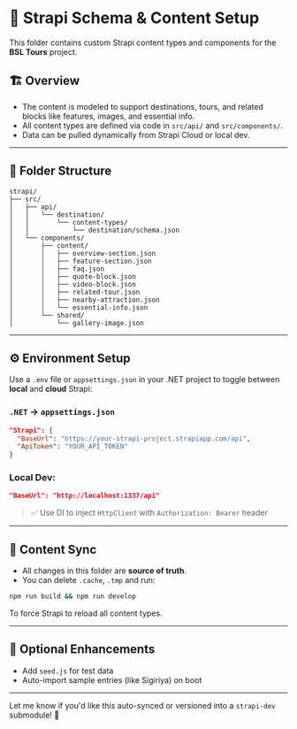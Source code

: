 # 📁 Strapi Schema & Content Setup

This folder contains custom Strapi content types and components for the **BSL Tours** project.

## 🏗️ Overview
- The content is modeled to support destinations, tours, and related blocks like features, images, and essential info.
- All content types are defined via code in `src/api/` and `src/components/`.
- Data can be pulled dynamically from Strapi Cloud or local dev.

---

## 📁 Folder Structure

```
strapi/
├── src/
│   ├── api/
│   │   └── destination/
│   │       └── content-types/
│   │           └── destination/schema.json
│   └── components/
│       ├── content/
│       │   ├── overview-section.json
│       │   ├── feature-section.json
│       │   ├── faq.json
│       │   ├── quote-block.json
│       │   ├── video-block.json
│       │   ├── related-tour.json
│       │   ├── nearby-attraction.json
│       │   └── essential-info.json
│       └── shared/
│           └── gallery-image.json
```

---

## ⚙️ Environment Setup

Use a `.env` file or `appsettings.json` in your .NET project to toggle between **local** and **cloud** Strapi:

### `.NET` → `appsettings.json`
```json
"Strapi": {
  "BaseUrl": "https://your-strapi-project.strapiapp.com/api",
  "ApiToken": "YOUR_API_TOKEN"
}
```

### Local Dev:
```json
"BaseUrl": "http://localhost:1337/api"
```

> ✅ Use DI to inject `HttpClient` with `Authorization: Bearer` header

---

## 🔄 Content Sync
- All changes in this folder are **source of truth**.
- You can delete `.cache`, `.tmp` and run:

```bash
npm run build && npm run develop
```

To force Strapi to reload all content types.

---

## 🧪 Optional Enhancements
- Add `seed.js` for test data
- Auto-import sample entries (like Sigiriya) on boot

---

Let me know if you'd like this auto-synced or versioned into a `strapi-dev` submodule! 🚀
